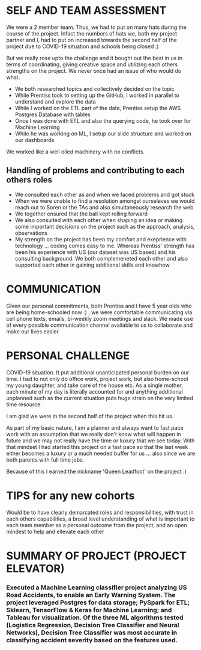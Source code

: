 # SELF AND TEAM ASSESSMENT
We were a 2 member team. Thus, we had to put on many hats during the course of the project. Infact the numbers of hats we, both my project partner and I, had to put on increased towards the second half of the project due to COVID-19 situation and schools being closed :)

But we really rose upto the challenge and it bought out the best in us in terms of coordinating, giving creative space and utilizing each others strengths on the project. We never once had an issue of who would do what. 

- We both researched topics and collectively decided on the topic 
- While Prentiss took to setting up the GitHub, I worked in parallel to understand and explore the data
- While I worked on the ETL part of the data, Prentiss setup the AWS Postgres Database with tables
- Once I was done with ETL and also the querying code, he took over for Machine Learning
- While he was working on ML, I setup our slide structure and worked on our dashboards

We worked like a well oiled machinery with no conflicts. 

## Handling of problems and contributing to each others roles
- We consulted each other as and when we faced problems and got stuck
- When we were unable to find a resolution amongst ourseleves we would reach out to Soren or the TAs and also simultaneously research the web
- We together ensured that the ball kept rolling forward 
- We also  consulted with each other when shaping an idea or making some important decisions on the project such as the approach, analysis, observations
- My strength on the project has been my comfort and exeprience with technology ... coding comes easy to me. Whereas Prentiss' strength has been his experience with US (our dataset was US based) and his consulting background. We both complemeneted each other and also supported each other in gaining additional skills and knowhow

# COMMUNICATION
Given our personal commitments, both Prentiss and I have 5 year olds who are being home-schooled now :) , we were comfortable communicating via cell phone texts, emails, bi-weekly zoom meetings and slack. 
We made use of every possible communication channel available to us to collaborate and make our lives easier.

# PERSONAL CHALLENGE
COVID-19 situation. It put additional unanticipated personal burden on our time. I had to not only do office work, project work, but also home-school my young daughter, and take care of the house etc. As a single mother, each minute of my day is literally accounted for and anything additional unplanned such as the current situation puts huge strain on the very limited time resource.

I am glad we were in the second half of the project when this hit us. 

As part of my basic nature, I am a planner and always want to fast pace work with an assumption that we really don't know what will happen in future and we may not really have the time or luxury that we see today. With that mindset I had started this project on a fast pace so that the last week either becomes a luxury or a much needed buffer for us ... also since we are both parents with full time jobs.

Because of this I earned the nickname 'Queen Leadfoot' on the project :)

# TIPS for any new cohorts
Would be to have clearly demarcated roles and responsibilities, with trust in each others capabilities, a broad level understanding of what is important to each team member as a personal outcome from the project, and an open mindest to help and ellevate each other

# SUMMARY OF PROJECT (PROJECT ELEVATOR)
### Executed a Machine Learning classifier project analyzing US Road Accidents, to enable an Early Warning System. The project leveraged Postgres for data storage; PySpark for ETL; Sklearn, TensorFlow & Keras for Machine Learning; and Tableau for visualization. Of the three ML algorithms tested (Logistics Regression, Decision Tree Classifier and Neural Networks), Decision Tree Classifier was most accurate in classifying accident severity based on the features used.
